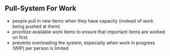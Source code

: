 ## Pull-System For Work

* people pull in new items when they have capacity (instead of work being pushed at them)
* prioritize available work items to ensure that important items are worked on first
* prevents overloading the system, especially when work in progress (WIP) per person is limited 
